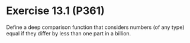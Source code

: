 # Exercise 13.1 (P361)

Define a deep comparison function that considers numbers (of any type) equal if they differ by less than one part in a billion.
